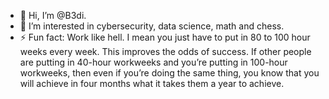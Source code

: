- 👋 Hi, I’m @B3di.
- 👀 I’m interested in cybersecurity, data science, math and chess.
- ⚡ Fun fact: Work like hell. I mean you just have to put in 80 to 100 hour weeks every week. This improves the odds of success. If other people are putting in 40-hour workweeks and you’re putting in 100-hour workweeks, then even if you’re doing the same thing, you know that you will achieve in four months what it takes them a year to achieve.
